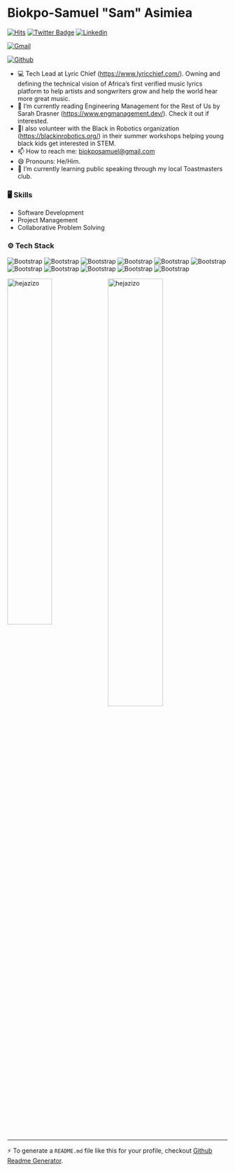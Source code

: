 # Biokpo-Samuel "Sam" Asimiea

[![Hits](https://hits.seeyoufarm.com/api/count/incr/badge.svg?url=https%3A%2F%2Fgithub.com%2Fhejazizo%2Fhejazizo&count_bg=%2379C83D&title_bg=%23555555&icon=&icon_color=%23E7E7E7&title=Profile+Views&edge_flat=false)](https://hits.seeyoufarm.com)
[![Twitter Badge](https://img.shields.io/badge/-Twitter-1da1f2?labelColor=1da1f2&logo=twitter&logoColor=white&link=https://twitter.com/SamuelBiokpo)](https://twitter.com/SamuelBiokpo)
[![Linkedin](https://img.shields.io/badge/-LinkedIn-blue?style=flat&logo=Linkedin&logoColor=white)](https://www.linkedin.com/in/biokpo-samuel-asimiea//)

[![Gmail](https://img.shields.io/badge/-Gmail-c14438?style=flat&logo=Gmail&logoColor=white)](mailto:biokposamuel@gmail.com)

[![Github](https://img.shields.io/github/followers/hejazizo?label=Follow&style=social)](https://github.com/hejazizo)

- 💻 Tech Lead at Lyric Chief (https://www.lyricchief.com/). Owning and defining the technical vision of Africa’s first verified music lyrics platform to help artists and songwriters grow and help the world hear more great music.
- 🤔 I’m currently reading Engineering Management for the Rest of Us by Sarah Drasner (https://www.engmanagement.dev/). Check it out if interested.
- 🌱I also volunteer with the Black in Robotics organization (https://blackinrobotics.org/) in their summer workshops helping young black kids get interested in STEM.
- 📫 How to reach me: biokposamuel@gmail.com
- 😄 Pronouns: He/Him.
- 🏫 I’m currently learning public speaking through my local Toastmasters club.


### 🖥 Skills

- Software Development
- Project Management
- Collaborative Problem Solving
### ⚙️ Tech Stack

![Bootstrap](https://img.shields.io/badge/-C%2B%2B-05122A?style=flat&logo=C++&color=353535) ![Bootstrap](https://img.shields.io/badge/-C-05122A?style=flat&logo=C&color=353535) ![Bootstrap](https://img.shields.io/badge/-C%23-05122A?style=flat&logo=C#&color=353535) ![Bootstrap](https://img.shields.io/badge/-Python-05122A?style=flat&logo=Python&color=353535) ![Bootstrap](https://img.shields.io/badge/-Docker-05122A?style=flat&logo=Docker&color=353535) ![Bootstrap](https://img.shields.io/badge/-PyTorch-05122A?style=flat&logo=PyTorch&color=353535) ![Bootstrap](https://img.shields.io/badge/-MATLAB/Simulink-05122A?style=flat&logo=MATLAB/Simulink&color=353535) ![Bootstrap](https://img.shields.io/badge/-Visual%20Studio%20Code-05122A?style=flat&logo=Visual-Studio-Code&color=353535) ![Bootstrap](https://img.shields.io/badge/-Linux-05122A?style=flat&logo=Linux&color=353535) ![Bootstrap](https://img.shields.io/badge/-Webflow-05122A?style=flat&logo=Webflow&color=353535) ![Bootstrap](https://img.shields.io/badge/-HTML/CSS-05122A?style=flat&logo=HTML/CSS&color=353535)

<div>
  <img width="45%" align="left" src="https://github-readme-stats.vercel.app/api/top-langs?username=hejazizo&show_icons=true&locale=en&layout=compact" alt="hejazizo" />
  <img width="50%"  src="https://github-readme-streak-stats.herokuapp.com/?user=hejazizo&" alt="hejazizo" />
</div>


---
:zap: To generate a `README.md` file like this for your profile, checkout [Github Readme Generator](https://hejazizo-github-profile-readme-srcstreamlit-app-i6skm7.streamlit.app/).
